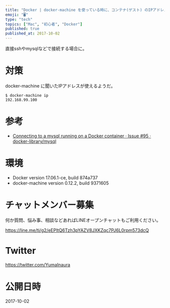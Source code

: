 ```yaml
---
title: "Docker | docker-machine を使っている時に、コンテナ(ゲスト) のIPアドレスに接続できない"
emoji: "🖥"
type: "tech"
topics: ["Mac", "初心者", "Docker"]
published: true
published_at: 2017-10-02
---
```


直接sshやmysqlなどで接続する場合に。

# 対策

docker-machine に聞いたIPアドレスが使えるようだ。

```
$ docker-machine ip
192.168.99.100
```


# 参考

- [Connecting to a mysql running on a Docker container · Issue #95 · docker-library/mysql](https://github.com/docker-library/mysql/issues/95)

# 環境

- Docker version 17.06.1-ce, build 874a737
- docker-machine version 0.12.2, build 9371605








<!-- Update From Qiita API -->

# チャットメンバー募集


何か質問、悩み事、相談などあればLINEオープンチャットもご利用ください。

https://line.me/ti/g2/eEPltQ6Tzh3pYAZV8JXKZqc7PJ6L0rpm573dcQ





# Twitter


https://twitter.com/YumaInaura


<!-- Update From Qiita API -->



# 公開日時

2017-10-02
